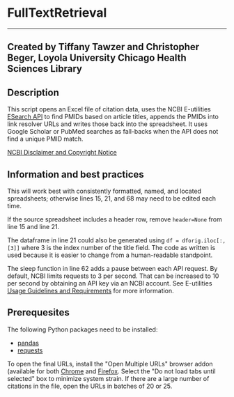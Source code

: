 # FullTextRetrieval
---
Created by Tiffany Tawzer and Christopher Beger, Loyola University Chicago Health Sciences Library
---
## Description
This script opens an Excel file of citation data, uses the NCBI E-utilities [ESearch API](https://www.ncbi.nlm.nih.gov/books/NBK25499/#chapter4.ESearch) to find PMIDs based on article titles, appends the PMIDs into link resolver URLs and writes those back into the spreadsheet. It uses Google Scholar or PubMed searches as fall-backs when the API does not find a unique PMID match.

[NCBI Disclaimer and Copyright Notice](https://www.ncbi.nlm.nih.gov/About/disclaimer.html)

## Information and best practices
This will work best with consistently formatted, named, and located spreadsheets; otherwise lines 15, 21, and 68 may need to be edited each time.

If the source spreadsheet includes a header row, remove `header=None` from line 15 and line 21.

The dataframe in line 21 could also be generated using `df = dforig.iloc[:, [3]]` where 3 is the index number of the title field. The code as written is used because it is easier to change from a human-readable standpoint.

The sleep function in line 62 adds a pause between each API request. By default, NCBI limits requests to 3 per second. That can be increased to 10 per second by obtaining an API key via an NCBI account. See E-utilities [Usage Guidelines and Requirements](https://www.ncbi.nlm.nih.gov/books/NBK25497/#chapter2.Usage_Guidelines_and_Requiremen) for more information.

## Prerequesites 
The following Python packages need to be installed:
- [pandas](https://pandas.pydata.org/docs/getting_started/install.html)
- [requests](https://pypi.org/project/requests/)

To open the final URLs, install the "Open Multiple URLs" browser addon (available for both [Chrome](https://chrome.google.com/webstore/detail/open-multiple-urls/oifijhaokejakekmnjmphonojcfkpbbh) and [Firefox](https://addons.mozilla.org/de/firefox/addon/open-multiple-urls/). Select the "Do not load tabs until selected" box to minimize system strain. If there are a large number of citations in the file, open the URLs in batches of 20 or 25. 

